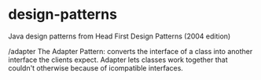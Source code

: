 design-patterns
===============

Java design patterns from Head First Design Patterns (2004 edition)


/adapter
 The Adapter Pattern: converts the interface of a class into another interface the clients expect. Adapter lets classes work together that couldn't otherwise because of icompatible interfaces.
